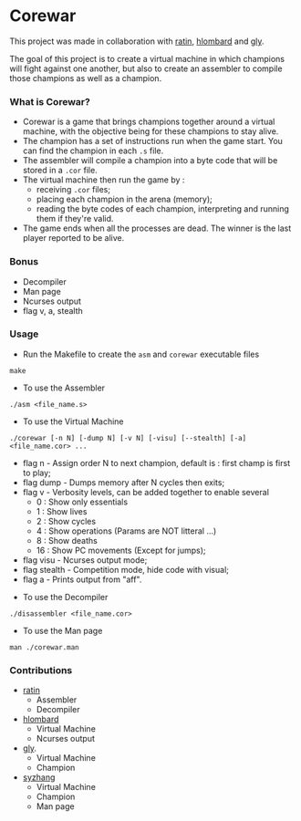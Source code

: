 # Corewar


This project was made in collaboration with [ratin](https://github.com/ratin42), [hlombard](https://github.com/HugotOwned) and [gly](https://github.com/gokily).

The goal of this project is to create a virtual machine in which champions will fight against one another, but also to create an assembler to compile those champions as well as a champion.

### What is Corewar?
* Corewar is a game that brings champions together around a virtual machine, with the objective being for these champions to stay alive.
* The champion has a set of instructions run when the game start. You can find the champion in each `.s` file.
* The assembler will compile a champion into a byte code that will be stored in a `.cor` file.
* The virtual machine then run the game by :
  - receiving `.cor` files;
  - placing each champion in the arena (memory);
  - reading the byte codes of each champion, interpreting and running them if they're valid.
* The game ends when all the processes are dead. The winner is the last player reported to be alive.

### Bonus
* Decompiler
* Man page
* Ncurses output
* flag v, a, stealth

### Usage
* Run the Makefile to create the `asm` and `corewar` executable files
```
make
```
* To use the Assembler
```
./asm <file_name.s>
```
* To use the Virtual Machine
```
./corewar [-n N] [-dump N] [-v N] [-visu] [--stealth] [-a] <file_name.cor> ...
```
  - flag n - Assign order N to next champion, default is : first champ is first to play;
  - flag dump - Dumps memory after N cycles then exits;
  - flag v - Verbosity levels, can be added together to enable several
    - 0 : Show only essentials
    - 1 : Show lives
    - 2 : Show cycles
    - 4 : Show operations (Params are NOT litteral ...)
    - 8 : Show deaths
    - 16 : Show PC movements (Except for jumps);
  - flag visu - Ncurses output mode;
  - flag stealth - Competition mode, hide code with visual;
  - flag a - Prints output from "aff".
* To use the Decompiler
```
./disassembler <file_name.cor>
```
* To use the Man page
```
man ./corewar.man
```

### Contributions
* [ratin](https://github.com/ratin42)
  - Assembler
  - Decompiler
* [hlombard](https://github.com/HugotOwned)
  - Virtual Machine
  - Ncurses output
* [gly](https://github.com/gokily).
  - Virtual Machine
  - Champion
* [syzhang](https://github.com/syzhang16)
  - Virtual Machine
  - Champion
  - Man page
